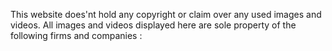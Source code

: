 This website does'nt hold any copyright or claim over any used images and videos. 
All images and videos displayed here are sole property of the following firms and companies :
